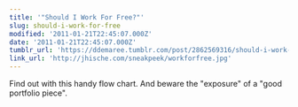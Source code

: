 ```yaml
---
title: '"Should I Work For Free?"'
slug: should-i-work-for-free
modified: '2011-01-21T22:45:07.000Z'
date: '2011-01-21T22:45:07.000Z'
tumblr_url: 'https://ddemaree.tumblr.com/post/2862569316/should-i-work-for-free'
link_url: 'http://jhische.com/sneakpeek/workforfree.jpg'
---
```

Find out with this handy flow chart. And beware the "exposure" of a "good portfolio piece".
